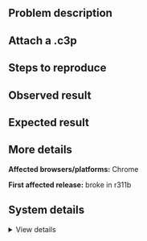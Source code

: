## Problem description



## Attach a .c3p



## Steps to reproduce



## Observed result



## Expected result



## More details



**Affected browsers/platforms:** Chrome

**First affected release:** broke in r311b

## System details

<details><summary>View details</summary>



</details>
